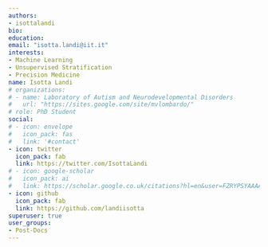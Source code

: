 ```yaml
---
authors:
- isottalandi
bio:
education:
email: "isotta.landi@iit.it"
interests:
- Machine Learning
- Unsupervised Stratification
- Precision Medicine
name: Isotta Landi
# organizations:
# - name: Laboratory of Autism and Neurodevelopmental Disorders
#   url: "https://sites.google.com/site/mvlombardo/"
# role: PhD Student
social:
# - icon: envelope
#   icon_pack: fas
#   link: '#contact'
- icon: twitter
  icon_pack: fab
  link: https://twitter.com/IsottaLandi
# - icon: google-scholar
#   icon_pack: ai
#   link: https://scholar.google.co.uk/citations?hl=en&user=FZRYPSYAAAAJ
- icon: github
  icon_pack: fab
  link: https://github.com/landiisotta
superuser: true
user_groups:
- Post-Docs
---
```

